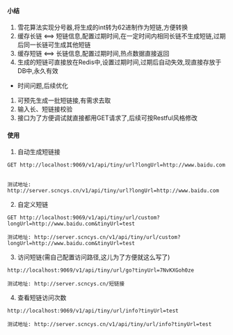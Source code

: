#### 小结

1. 雪花算法实现分号器,将生成的int转为62进制作为短链,方便转换
2. 缓存长链 <==> 短链信息,配置过期时间,在一定时间内相同长链不生成短链,过期后同一长链可生成其他短链
3. 缓存短链 <==> 长链信息,配置过期时间,热点数据直接返回
4. 生成的短链可直接放在Redis中,设置过期时间,过期后自动失效,现直接存放于DB中,永久有效

- 时间问题,后续优化

1. 可预先生成一批短链接,有需求去取
2. 输入长、短链接校验
3. 接口为了方便调试就直接都用GET请求了,后续可按Restful风格修改

#### 使用

1. 自动生成短链接

```
GET http://localhost:9069/v1/api/tiny/url?longUrl=http://www.baidu.com


测试地址:
http://server.scncys.cn/v1/api/tiny/url?longUrl=http://www.baidu.com
```

2. 自定义短链

```
GET http://localhost:9069/v1/api/tiny/url/custom?longUrl=http://www.baidu.com&tinyUrl=test

测试地址: http://server.scncys.cn/v1/api/tiny/url/custom?longUrl=http://www.baidu.com&tinyUrl=test
```

3. 访问短链(需自己配置访问路径,这儿为了方便就这么写了)

```
http://localhost:9069/v1/api/tiny/url/go?tinyUrl=7NvKXGoh0ze

测试地址: http://server.scncys.cn/短链接
```
4. 查看短链访问次数

```
http://localhost:9069/v1/api/tiny/url/info?tinyUrl=test

测试地址: http://server.scncys.cn/v1/api/tiny/url/info?tinyUrl=test
```